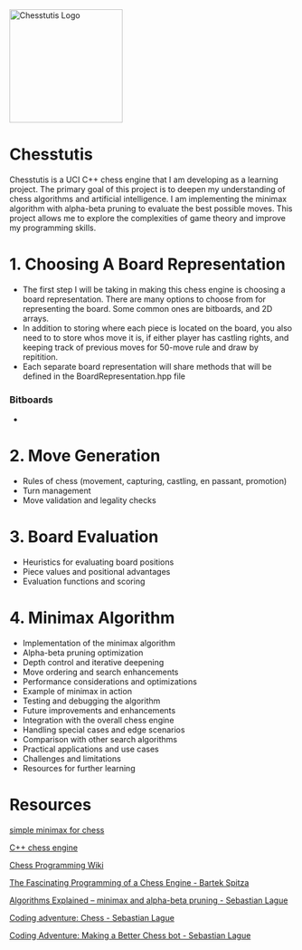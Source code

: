 
<img src="./chesstutis_logo.png" alt="Chesstutis Logo" width="200"/>


# Chesstutis

Chesstutis is a UCI C++ chess engine that I am developing as a learning project. The primary goal of this project is to deepen my understanding of chess algorithms and artificial intelligence. I am implementing the minimax algorithm with alpha-beta pruning to evaluate the best possible moves. This project allows me to explore the complexities of game theory and improve my programming skills.

# 1. Choosing A Board Representation
- The first step I will be taking in making this chess engine is choosing a board representation. There are many options to choose from for representing the board. Some common ones are bitboards, and 2D arrays.
- In addition to storing where each piece is located on the board, you also need to to store whos move it is, if either player has castling rights, and keeping track of previous moves for 50-move rule and draw by repitition.
- Each separate board representation will share methods that will be defined in the BoardRepresentation.hpp file

 ### Bitboards
 - 

# 2. Move Generation
- Rules of chess (movement, capturing, castling, en passant, promotion)
- Turn management
- Move validation and legality checks

# 3. Board Evaluation
- Heuristics for evaluating board positions
- Piece values and positional advantages
- Evaluation functions and scoring

# 4. Minimax Algorithm
- Implementation of the minimax algorithm
- Alpha-beta pruning optimization
- Depth control and iterative deepening
- Move ordering and search enhancements
- Performance considerations and optimizations
- Example of minimax in action
- Testing and debugging the algorithm
- Future improvements and enhancements
- Integration with the overall chess engine
- Handling special cases and edge scenarios
- Comparison with other search algorithms
- Practical applications and use cases
- Challenges and limitations
- Resources for further learning
# Resources

[simple minimax for chess](https://www.freecodecamp.org/news/simple-chess-ai-step-by-step-1d55a9266977/)

[C++ chess engine](https://ameye.dev/notes/chess-engine/)

[Chess Programming Wiki](https://www.chessprogramming.org/Main_Page)

[The Fascinating Programming of a Chess Engine - Bartek Spitza](https://youtu.be/w4FFX_otR-4?si=H6WCkaijLwwXqMZ7)

[Algorithms Explained – minimax and alpha-beta pruning - Sebastian Lague](https://youtu.be/l-hh51ncgDI?si=zrX8d2f7Ov7V-2IE)

[Coding adventure: Chess - Sebastian Lague](https://youtu.be/U4ogK0MIzqk?si=vrmSiL612RTlVxej)

[Coding Adventure: Making a Better Chess bot - Sebastian Lague](https://youtu.be/_vqlIPDR2TU?si=hVpPM-5AWTl2Fn6t)